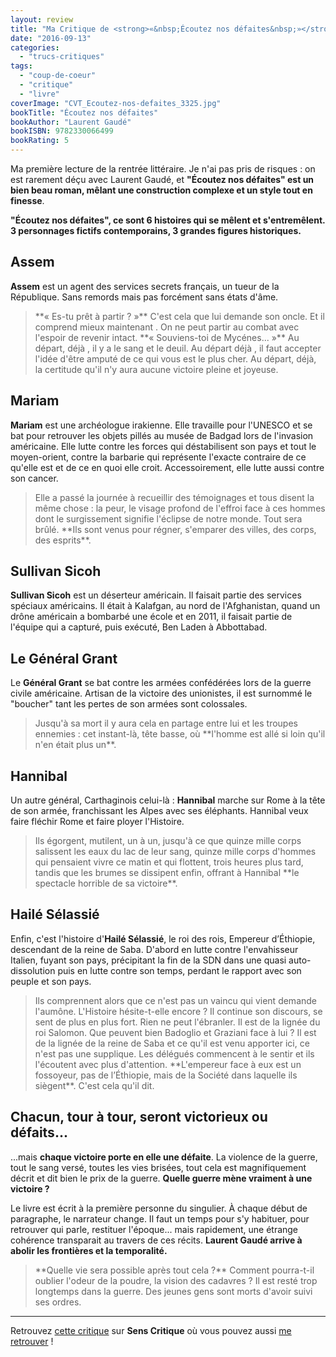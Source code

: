 ```yaml
---
layout: review
title: "Ma Critique de <strong>«&nbsp;Écoutez nos défaites&nbsp;»</strong> de <em>Laurent Gaudé</em>"
date: "2016-09-13"
categories: 
  - "trucs-critiques"
tags: 
  - "coup-de-coeur"
  - "critique"
  - "livre"
coverImage: "CVT_Ecoutez-nos-defaites_3325.jpg"
bookTitle: "Écoutez nos défaites"
bookAuthor: "Laurent Gaudé"
bookISBN: 9782330066499  
bookRating: 5
---
```


Ma première lecture de la rentrée littéraire. Je n'ai pas pris de risques : on est rarement déçu avec Laurent Gaudé, et **"Écoutez nos défaites" est un bien beau roman, mêlant une construction complexe et un style tout en finesse**.

**"Écoutez nos défaites", ce sont 6 histoires qui se mêlent et s'entremêlent. 3 personnages fictifs contemporains, 3 grandes figures historiques.**

## Assem

**Assem** est un agent des services secrets français, un tueur de la République. Sans remords mais pas forcément sans états d'âme.

<blockquote class="citation">
	**« Es-tu prêt à partir ? »** C'est cela que lui demande son oncle. Et il comprend mieux maintenant . On ne peut partir au combat avec l'espoir de revenir intact. **« Souviens-toi de Mycénes... »** Au départ, déjà , il y a le sang et le deuil. Au départ déjà , il faut accepter l'idée d'être amputé de ce qui vous est le plus cher. Au départ, déjà, la certitude qu'il n'y aura aucune victoire pleine et joyeuse.
</blockquote>

## Mariam

**Mariam** est une archéologue irakienne. Elle travaille pour l'UNESCO et se bat pour retrouver les objets pillés au musée de Badgad lors de l'invasion américaine. Elle lutte contre les forces qui déstabilisent son pays et tout le moyen-orient, contre la barbarie qui représente l'exacte contraire de ce qu'elle est et de ce en quoi elle croit. Accessoirement, elle lutte aussi contre son cancer.

<blockquote class="citation">
	Elle a passé la journée à recueillir des témoignages et tous disent la même chose : la peur, le visage profond de l'effroi face à ces hommes dont le surgissement signifie l'éclipse de notre monde. Tout sera brûlé. **Ils sont venus pour régner, s'emparer des villes, des corps, des esprits**.
</blockquote>

## Sullivan Sicoh

**Sullivan Sicoh** est un déserteur américain. Il faisait partie des services spéciaux américains. Il était à Kalafgan, au nord de l'Afghanistan, quand un drône américain a bombarbé une école et en 2011, il faisait partie de l'équipe qui a capturé, puis exécuté, Ben Laden à Abbottabad.

## Le Général Grant

Le **Général Grant** se bat contre les armées confédérées lors de la guerre civile américaine. Artisan de la victoire des unionistes, il est surnommé le "boucher" tant les pertes de son armées sont colossales.

<blockquote class="citation">
	Jusqu'à sa mort il y aura cela en partage entre lui et les troupes ennemies : cet instant-là, tête basse, où **l'homme est allé si loin qu'il n'en était plus un**.
</blockquote>

## Hannibal

Un autre général, Carthaginois celui-là : **Hannibal** marche sur Rome à la tête de son armée, franchissant les Alpes avec ses éléphants. Hannibal veux faire fléchir Rome et faire ployer l'Histoire.

<blockquote class="citation">
	Ils égorgent, mutilent, un à un, jusqu'à ce que quinze mille corps salissent les eaux du lac de leur sang, quinze mille corps d'hommes qui pensaient vivre ce matin et qui flottent, trois heures plus tard, tandis que les brumes se dissipent enfin, offrant à Hannibal **le spectacle horrible de sa victoire**.
</blockquote>

## Hailé Sélassié

Enfin, c'est l'histoire d'**Hailé Sélassié**, le roi des rois, Empereur d’Éthiopie, descendant de la reine de Saba. D'abord en lutte contre l'envahisseur Italien, fuyant son pays, précipitant la fin de la SDN dans une quasi auto-dissolution puis en lutte contre son temps, perdant le rapport avec son peuple et son pays.

<blockquote class="citation">
	Ils comprennent alors que ce n'est pas un vaincu qui vient demande l'aumône. L'Histoire hésite-t-elle encore ? Il continue son discours, se sent de plus en plus fort. Rien ne peut l'ébranler. Il est de la lignée du roi Salomon. Que peuvent bien Badoglio et Graziani face à lui ? Il est de la lignée de la reine de Saba et ce qu'il est venu apporter ici, ce n'est pas une supplique. Les délégués commencent à le sentir et ils l'écoutent avec plus d'attention. **L'empereur face à eux est un fossoyeur, pas de l’Éthiopie, mais de la Société dans laquelle ils siègent**. C'est cela qu'il dit.
</blockquote>

## Chacun, tour à tour, seront victorieux ou défaits...

...mais **chaque victoire porte en elle une défaite**. La violence de la guerre, tout le sang versé, toutes les vies brisées, tout cela est magnifiquement décrit et dit bien le prix de la guerre. **Quelle guerre mène vraiment à une victoire ?**

Le livre est écrit à la première personne du singulier. À chaque début de paragraphe, le narrateur change. Il faut un temps pour s'y habituer, pour retrouver qui parle, restituer l'époque... mais rapidement, une étrange cohérence transparait au travers de ces récits. **Laurent Gaudé arrive à abolir les frontières et la temporalité.**

<blockquote class="citation">
	**Quelle vie sera possible après tout cela ?** Comment pourra-t-il oublier l'odeur de la poudre, la vision des cadavres ? Il est resté trop longtemps dans la guerre. Des jeunes gens sont morts d'avoir suivi ses ordres.
</blockquote>

* * *

Retrouvez [cette critique](http://www.senscritique.com/livre/Ecoutez_nos_defaites/critique/104849358) sur **Sens Critique** où vous pouvez aussi [me retrouver](http://www.senscritique.com/Arnaud_Malon) !
